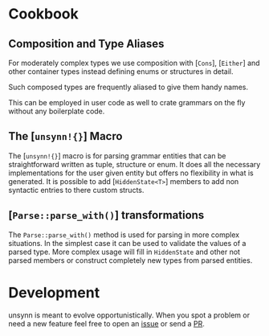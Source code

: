 # Cookbook

## Composition and Type Aliases

For moderately complex types we use composition with [`Cons`], [`Either`] and other container
types instead defining enums or structures in detail.

Such composed types are frequently aliased to give them handy names.

This can be employed in user code as well to crate grammars on the fly without any boilerplate code.

## The [`unsynn!{}`] Macro

The [`unsynn!{}`] macro is for parsing grammar entities that can be straightforward written as
tuple, structure or enum. It does all the necessary implementations for the user given entity
but offers no flexibility in what is generated. It is possible to add [`HiddenState<T>`]
members to add non syntactic entries to there custom structs.

## [`Parse::parse_with()`] transformations

The `Parse::parse_with()` method is used for parsing in more complex situations. In the
simplest case it can be used to validate the values of a parsed type. More complex usage will
fill in `HiddenState` and other not parsed members or construct completely new types from
parsed entities.

# Development

unsynn is meant to evolve opportunistically. When you spot a problem or need a new feature
feel free to open an [issue](https://git.pipapo.org/cehteh/unsynn/issues) or send a
[PR](https://git.pipapo.org/cehteh/unsynn/pulls).
